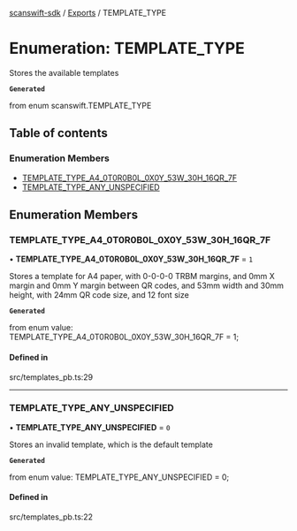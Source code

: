 [scanswift-sdk](../README.md) / [Exports](../modules.md) / TEMPLATE\_TYPE

# Enumeration: TEMPLATE\_TYPE

Stores the available templates

**`Generated`**

from enum scanswift.TEMPLATE_TYPE

## Table of contents

### Enumeration Members

- [TEMPLATE\_TYPE\_A4\_0T0R0B0L\_0X0Y\_53W\_30H\_16QR\_7F](TEMPLATE_TYPE.md#template_type_a4_0t0r0b0l_0x0y_53w_30h_16qr_7f)
- [TEMPLATE\_TYPE\_ANY\_UNSPECIFIED](TEMPLATE_TYPE.md#template_type_any_unspecified)

## Enumeration Members

### TEMPLATE\_TYPE\_A4\_0T0R0B0L\_0X0Y\_53W\_30H\_16QR\_7F

• **TEMPLATE\_TYPE\_A4\_0T0R0B0L\_0X0Y\_53W\_30H\_16QR\_7F** = ``1``

Stores a template for A4 paper, with 0-0-0-0 TRBM margins, and 0mm X margin and 0mm Y margin between QR codes, and 53mm width and 30mm height, with 24mm QR code size, and 12 font size

**`Generated`**

from enum value: TEMPLATE_TYPE_A4_0T0R0B0L_0X0Y_53W_30H_16QR_7F = 1;

#### Defined in

src/templates_pb.ts:29

___

### TEMPLATE\_TYPE\_ANY\_UNSPECIFIED

• **TEMPLATE\_TYPE\_ANY\_UNSPECIFIED** = ``0``

Stores an invalid template, which is the default template

**`Generated`**

from enum value: TEMPLATE_TYPE_ANY_UNSPECIFIED = 0;

#### Defined in

src/templates_pb.ts:22
